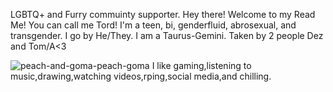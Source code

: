 LGBTQ+ and Furry commuinty supporter.
Hey there! Welcome to my Read Me!
You can call me Tord!
I'm a teen, bi, genderfluid, abrosexual, and transgender.
I go by He/They. I am a Taurus-Gemini.
Taken by 2 people Dez and Tom/A<3

![peach-and-goma-peach-goma](https://github.com/LocallyUnknown/LocallyUnknown/assets/155686196/ed464177-3a36-4d92-8988-68aab130bbf3)
I like gaming,listening to music,drawing,watching videos,rping,social media,and chilling.
